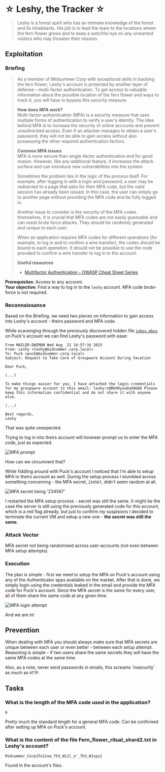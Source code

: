 # ☆ Leshy, the Tracker ☆

> Leshy is a forest spirit who has an intimate knowledge of the forest and its inhabitants. His job is to lead the team to the locations where the fern flower grows and to keep a watchful eye on any unwanted visitors who may threaten their mission.

## Exploitation

### Briefing

> As a member of Midsummer Corp with exceptional skills in tracking the fern flower, Leshy's account is protected by another layer of defense – multi-factor authentication. To get access to valuable information about the possible location of the fern flower and ways to track it, you will have to bypass this security measure. 
>
> **How does MFA work?** </br>
> Multi-factor authentication (MFA) is a security measure that uses multiple forms of authentication to verify a user's identity. The idea behind MFA is to increase the security of online accounts and prevent unauthorized access. Even if an attacker manages to obtain a user's password, they will not be able to gain access without also possessing the other required authentication factors. 
>
> **Common MFA issues** </br>
> MFA is more secure than single-factor authentication and for good reason. However, like any additional feature, it increases the attack surface and can introduce new vulnerabilities into the system. 
>
> Sometimes the problem lies in the logic of the process itself. For example, after logging in with a login and password, a user may be redirected to a page that asks for their MFA code, but the valid session has already been issued. In this case, the user can simply go to another page without providing the MFA code and be fully logged in. 
>
> Another issue to consider is the security of the MFA codes themselves. It is crucial that MFA codes are not easily guessable and can resist brute force attacks. They should be randomly generated and unique to each user. 
>
> When an application requires MFA codes for different operations (for example, to log in and to confirm a wire transfer), the codes should be bound to each operation. It should not be possible to use the code provided to confirm a wire transfer to log in to the account. 
>
> **Useful resources**
> - [Multifactor Authentication - OWASP Cheat Sheet Series](https://cheatsheetseries.owasp.org/cheatsheets/Multifactor_Authentication_Cheat_Sheet.html)

**Prerequisites**: Access to any account. </br>
**Your objective**: Find a way to log in to the `leshy` account. MFA code brute-force is not required.

### Reconnaissance
Based on the Briefing, we need two pieces on information to gain access into Leshy's account - theirs password and MFA code.

While scavenging through the previously discovered hidden file [`inbox.mbox`](../01_Puck/inbox.mbox) on Puck's account we can find Leshy's password with ease:

```
From MAILER-DAEMON Wed Aug  21 16:57:34 2023
From: Leshy <leshy@midsummer.corp.local>
To: Puck <puck@midsummer.corp.local>
Subject: Request to Take Care of Groupware Account During Vacation

Dear Puck,

(...)

To make things easier for you, I have attached the login credentials for my groupware account to this email: leshy:nQRbhRyxuDuU9GNd Please keep this information confidential and do not share it with anyone else.

(...)

Best regards,
Leshy
```

That was quite unexpected.

Trying to log in into theirs account will hovewer prompt us to enter the MFA code, just as expected.

![MFA prompt](./media/MFA_prompt.png)

How can we circumvent that?

While fiddling around with Puck's account I noticed that I'm able to setup MFA to theirs account as well. During the setup process I stumbled across something concerning - the MFA secret, `234567`, didn't seem random at all.

![MFA secret being '234567'](./media/MFA_secret.png)

I restarted the MFA setup process - secret was still the same. It might be the case the server is still using the previously generated code for this account, which is a red flag already, but just to confirm my suspisions I decided to terminate the current VM and setup a new one - **the secret was still the same**.

### Attack Vector

MFA secret not being randomised across user-accounts (not even between MFA setup attempts).

### Execution

The plan is simple - first we need to setup the MFA on Puck's account using any of the Authenticator apps available on the market. After that is done, we simply login using the credentials leaked in the email and provide the MFA code for Puck's account. Since the MFA secret is the same for every user, all of them share the same code at any given time.

![MFA login attempt](./media/MFA_login_attempt.png)

And we are in!

## Prevention

When dealing with MFA you should always make sure that MFA secrets are unique between each user or even better - between each setup attempt. Reasoning is simple - if two users share the same secrets they will have the same MFA codes at the same time.

Also, as a note, never send passwords in emails, this screams 'insecurity' as much as `HTTP`.

## Tasks

### What is the length of the MFA code used in the application?

`6`

Pretty much the standard length for a general MFA code. Can be confirmed after setting up MFA on Puck's account.

### What is the content of the file Fern_flower_ritual_shard2.txt in Leshy's account?

`Midsummer_Corp{Fo11ow_Th3_Wi1l_o'_7h3_W1sps}`

Found in the account's files.